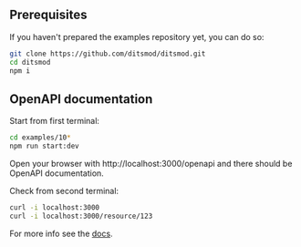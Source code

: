 ## Prerequisites

If you haven't prepared the examples repository yet, you can do so:

```bash
git clone https://github.com/ditsmod/ditsmod.git
cd ditsmod
npm i
```

## OpenAPI documentation

Start from first terminal:

```bash
cd examples/10*
npm run start:dev
```

Open your browser with http://localhost:3000/openapi and there should be OpenAPI documentation.

Check from second terminal:

```bash
curl -i localhost:3000
curl -i localhost:3000/resource/123
```

For more info see the [docs](https://ditsmod.github.io/en/native-modules/openapi/).
